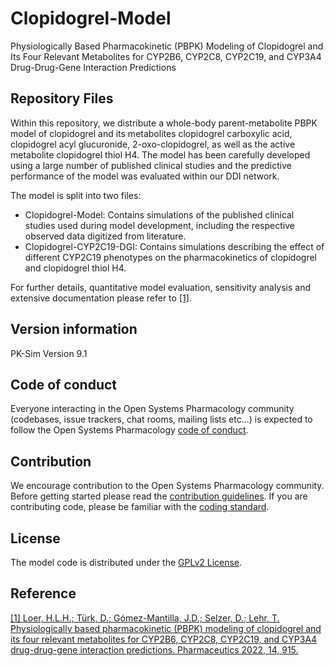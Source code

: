 # Clopidogrel-Model
Physiologically Based Pharmacokinetic (PBPK) Modeling of Clopidogrel and Its Four Relevant Metabolites for CYP2B6, CYP2C8, CYP2C19, and CYP3A4 Drug-Drug-Gene Interaction Predictions
## Repository Files 
Within this repository, we distribute a whole-body parent-metabolite PBPK model of clopidogrel and its metabolites clopidogrel carboxylic acid, clopidogrel acyl glucuronide, 2-oxo-clopidogrel, as well as the active metabolite clopidogrel thiol H4. The model has been carefully developed using a large number of published clinical studies and the predictive performance of the model was evaluated within our DDI network.

The model is split into two files: 
- Clopidogrel-Model: Contains simulations of the published clinical studies used during model development, including the respective observed data digitized from literature.
- Clopidogrel-CYP2C19-DGI: Contains simulations describing the effect of different CYP2C19 phenotypes on the pharmacokinetics of clopidogrel and clopidogrel thiol H4. 

For further details, quantitative model evaluation, sensitivity analysis and extensive documentation please refer to [[1]](https://www.mdpi.com/1999-4923/14/5/915).

## Version information
PK-Sim Version 9.1

## Code of conduct
Everyone interacting in the Open Systems Pharmacology community (codebases, issue trackers, chat rooms, mailing lists etc...) is expected to follow the Open Systems Pharmacology [code of conduct](https://github.com/Open-Systems-Pharmacology/Suite/blob/master/CODE_OF_CONDUCT.md#contributor-covenant-code-of-conduct).

## Contribution
We encourage contribution to the Open Systems Pharmacology community. Before getting started please read the [contribution guidelines](https://github.com/Open-Systems-Pharmacology/Suite/blob/master/CONTRIBUTING.md#ways-to-contribute). If you are contributing code, please be familiar with the [coding standard](https://github.com/Open-Systems-Pharmacology/Suite/blob/master/CODING_STANDARDS.md#visual-studio-settings).

## License
The model code is distributed under the [GPLv2 License](https://github.com/Open-Systems-Pharmacology/Suite/blob/develop/LICENSE).

## Reference
[[1] Loer, H.L.H.; Türk, D.; Gómez-Mantilla, J.D.; Selzer, D.; Lehr, T. Physiologically based pharmacokinetic (PBPK) modeling of clopidogrel and its four relevant metabolites for CYP2B6, CYP2C8, CYP2C19, and CYP3A4 drug-drug-gene interaction predictions. Pharmaceutics 2022, 14, 915.](https://www.mdpi.com/1999-4923/14/5/915)

